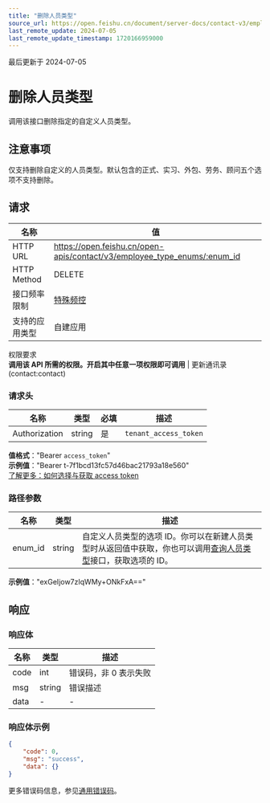 ```yaml
---
title: "删除人员类型"
source_url: https://open.feishu.cn/document/server-docs/contact-v3/employee_type_enum/delete
last_remote_update: 2024-07-05
last_remote_update_timestamp: 1720166959000
---
```

最后更新于 2024-07-05

# 删除人员类型

调用该接口删除指定的自定义人员类型。

## 注意事项

仅支持删除自定义的人员类型。默认包含的正式、实习、外包、劳务、顾问五个选项不支持删除。

## 请求
名称 | 值
---|---
HTTP URL | https://open.feishu.cn/open-apis/contact/v3/employee_type_enums/:enum_id
HTTP Method | DELETE
接口频率限制 | [特殊频控](https://open.feishu.cn/document/ukTMukTMukTM/uUzN04SN3QjL1cDN)
支持的应用类型 | 自建应用
权限要求  
            **调用该 API 所需的权限。开启其中任意一项权限即可调用** | 更新通讯录(contact:contact)

### 请求头

名称 | 类型 | 必填 | 描述
--- | --- | --- | ---
Authorization | string | 是 | `tenant_access_token`  
**值格式**："Bearer `access_token`"  
**示例值**："Bearer t-7f1bcd13fc57d46bac21793a18e560"  
[了解更多：如何选择与获取 access token](https://open.feishu.cn/document/uAjLw4CM/ugTN1YjL4UTN24CO1UjN/trouble-shooting/how-to-choose-which-type-of-token-to-use)

### 路径参数

名称 | 类型 | 描述
--- | --- | ---
enum_id | string | 自定义人员类型的选项 ID。你可以在新建人员类型时从返回值中获取，你也可以调用[查询人员类型](https://open.feishu.cn/document/uAjLw4CM/ukTMukTMukTM/reference/contact-v3/employee_type_enum/list)接口，获取选项的 ID。  
**示例值**："exGeIjow7zIqWMy+ONkFxA=="

## 响应

### 响应体

名称 | 类型 | 描述
--- | --- | ---
code | int | 错误码，非 0 表示失败
msg | string | 错误描述
data | \- | \-

### 响应体示例
```json
{
    "code": 0,
    "msg": "success",
    "data": {}
}
```

更多错误码信息，参见[通用错误码](https://open.feishu.cn/document/ukTMukTMukTM/ugjM14COyUjL4ITN)。
